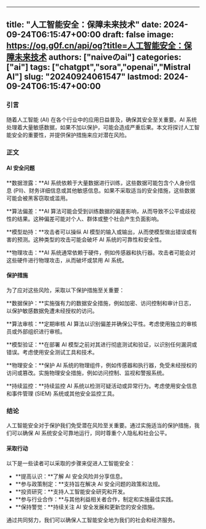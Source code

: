 
---
title: "人工智能安全：保障未来技术"
date: 2024-09-24T06:15:47+00:00
draft: false
image: https://og.g0f.cn/api/og?title=人工智能安全：保障未来技术
authors: ["naiveのai"]
categories: ["ai"]
tags: ["chatgpt","sora","openai","Mistral AI"]
slug: "20240924061547"
lastmod: 2024-09-24T06:15:47+00:00
---
### 引言

随着人工智能 (AI) 在各个行业中的应用日益普及，确保其安全至关重要。AI 系统处理着大量敏感数据，如果不加以保护，可能会造成严重后果。本文将探讨人工智能安全的重要性，并提供保护措施来应对潜在风险。

### 正文

#### AI 安全问题

**数据泄露：**AI 系统依赖于大量数据进行训练，这些数据可能包含个人身份信息 (PII)、财务详细信息或其他敏感信息。如果不采取适当的安全措施，这些数据可能会被黑客窃取或滥用。

**算法偏差：**AI 算法可能会受到训练数据的偏差影响，从而导致不公平或歧视性的结果。这种偏差可能对个人、群体或整个社会产生负面影响。

**模型劫持：**攻击者可以操纵 AI 模型的输入或输出，从而使模型做出错误或有害的预测。这种类型的攻击可能会破坏 AI 系统的可靠性和安全性。

**物理攻击：**AI 系统通常依赖于硬件，例如传感器和执行器。攻击者可能会对这些硬件进行物理攻击，从而破坏或禁用 AI 系统。

#### 保护措施

为了应对这些风险，采取以下保护措施至关重要：

**数据保护：**实施强有力的数据安全措施，例如加密、访问控制和审计日志，以保护敏感数据免遭未经授权的访问。

**算法审核：**定期审核 AI 算法以识别偏差并确保公平性。考虑使用独立的审核员或外部组织进行审核。

**模型验证：**在部署 AI 模型之前对其进行彻底测试和验证，以识别任何漏洞或错误。考虑使用安全测试工具和技术。

**物理安全：**保护 AI 系统的物理组件，例如传感器和执行器，免受未经授权的访问或篡改。实施物理安全措施，例如访问控制、监视和警报系统。

**持续监控：**持续监控 AI 系统以检测可疑活动或异常行为。考虑使用安全信息和事件管理 (SIEM) 系统或其他安全监控工具。

### 结论

人工智能安全对于保护我们免受潜在风险至关重要。通过实施适当的保护措施，我们可以确保 AI 系统安全可靠地运行，同时尊重个人隐私和社会公平。

#### 采取行动

以下是一些读者可以采取的步骤来促进人工智能安全：

* **提高认识：**了解 AI 安全风险并分享信息。
* **参与政策制定：**支持旨在解决 AI 安全问题的政策和法规。
* **投资研究：**支持人工智能安全研究和开发。
* **参与行业合作：**与其他利益相关者合作，制定和实施最佳实践。
* **保持警觉：**持续关注 AI 安全发展和更新您的安全措施。

通过共同努力，我们可以确保人工智能安全地为我们的社会和经济服务。